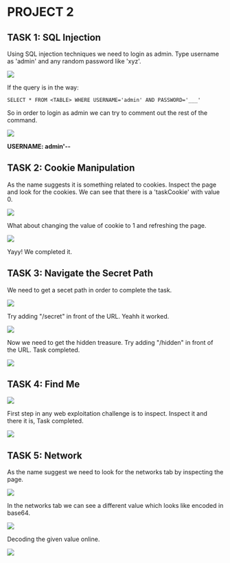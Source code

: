 # PROJECT 2
## TASK 1: SQL Injection
Using SQL injection techniques we need to login as admin.
Type username as 'admin' and any random password like 'xyz'.<br>

![](images/1.1.jpg) <br>

If the query is in the way:

    SELECT * FROM <TABLE> WHERE USERNAME='admin' AND PASSWORD='___'

So in order to login as admin we can try to comment out the rest of the command.<br>

![](images/1.2.jpg)

**USERNAME: admin'--**

## TASK 2: Cookie Manipulation
As the name suggests it is something related to cookies.
Inspect the page and look for the cookies. We can see that there is a 'taskCookie' with value 0.

![](images/2.1.jpg) <br> 

What about changing the value of cookie to 1 and refreshing the page.

![](images/2.2.jpg) <br>

Yayy! We completed it.
## TASK 3: Navigate the Secret Path
We need to get a secet path in order to complete the task.

![](images/3.1.jpg) <br>

Try adding "/secret" in front of the URL. Yeahh it worked.

![](images/3.2.jpg) <br>

Now we need to get the hidden treasure. Try adding "/hidden" in front of the URL. Task completed.

![](images/3.3.jpg) <br>

## TASK 4: Find Me
![](images/4.1.jpg) <br>

First step in any web exploitation challenge is to inspect. Inspect it and there it is, Task completed.

![](images/4.2.jpg) <br>

## TASK 5: Network
As the name suggest we need to look for the networks tab by inspecting the page.

![](images/5.1.jpg) <br>

In the networks tab we can see a different value which looks like encoded in base64.

![](images/5.2.jpg) <br>

Decoding the given value online.

![](images/5.3.jpg) <br>